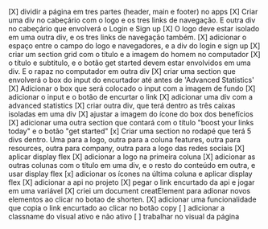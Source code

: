 [X] dividir a página em tres partes (header, main e footer) no apps
[X] Criar uma div no cabeçário com o logo e os tres links de navegação. E outra div no cabeçário que envolverá o Login e Sign up
[X] O logo deve estar isolado em uma outra div, e os tres links de navegação também. 
[X] adicionar o espaço entre o campo do logo e navegadores, e a div do login e sign up
[X] criar um section grid com o título e a imagem do homem no computador
[X] o título e subtitulo, e o botão get started devem estar envolvidos em uma div. E o rapaz no computador em outra div
[X] criar uma section que envolverá o box do input do encurtador até antes de 'Advanced Statistics'
[X] Adicionar o box que será colocado o input com a imagem de fundo
[X] adicionar o input e o botão de encurtar o link
[X] adicionar uma div com a advanced statistics
[X] criar outra div, que terá dentro as três caixas isoladas em uma div
[X] ajustar a imagem do ícone do box dos benefícios
[X] adicionar uma outra section que contará com o título "boost your links today" e o botão "get started"
[x] Criar uma section no rodapé que terá 5 divs dentro. Uma para a logo, outra para a coluna features, outra para resources, outra para company, outra para a logo das redes sociais
[X] aplicar display flex
[X] adicionar a logo na primeira coluna
[X] adicionar as outras colunas com o título em uma div, e o resto do conteúdo em outra, e usar display flex
[x] adicionar os ícones na última coluna e aplicar display flex
[X] adicionar a api no projeto
[X] pegar o link encurtado da api e jogar em uma variável
[X] criei um document creatElement para adionar novos elementos ao clicar no botao de shorten. 
[X] adicionar uma funcionalidade que copia o link encurtado ao clicar no botão copy
[ ] adicionar a classname do visual ativo e não ativo
[ ] trabalhar no visual da página